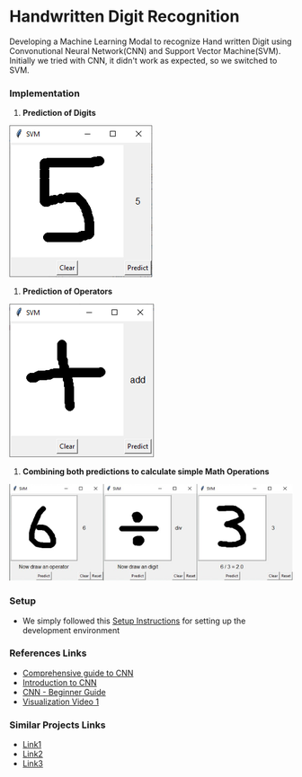# Handwritten Digit Recognition

Developing a Machine Learning Modal to recognize Hand written Digit using Convonutional Neural Network(CNN) and Support Vector Machine(SVM). Initially we tried with CNN, it didn't work as expected, so we switched to SVM.

### Implementation
1. **Prediction of Digits** <br />
<img src="./img/digits/03.PNG" />

1. **Prediction of Operators** <br />
<img src="./img/operators/01.PNG" />

1. **Combining both predictions to calculate simple Math Operations** <br />
<img src="./img/operations/overall.PNG" />

### Setup
- We simply followed this [Setup Instructions](https://github.com/jeffheaton/t81_558_deep_learning/blob/master/install/tensorflow-install-jul-2020.ipynb) for setting up the development environment

### References Links
- [Comprehensive guide to CNN](https://towardsdatascience.com/a-comprehensive-guide-to-convolutional-neural-networks-the-eli5-way-3bd2b1164a53)
- [Introduction to CNN](https://towardsdatascience.com/convolutional-neural-network-17fb77e76c05#:~:text=Fully%20Connected%20Layer%20is%20simply,into%20the%20fully%20connected%20layer.)
- [CNN - Beginner Guide](https://towardsdatascience.com/convolution-neural-networks-a-beginners-guide-implementing-a-mnist-hand-written-digit-8aa60330d022)
- [Visualization Video 1](https://youtu.be/f0t-OCG79-U)

### Similar Projects Links

- [Link1](http://www.diva-portal.org/smash/get/diva2:1293077/FULLTEXT02.pdf)
- [Link2](https://iarjset.com/upload/2017/si/NCAIT%2017/IARJSET-NCAIT%2011.pdf)
- [Link3](https://www.researchgate.net/profile/Rishika-Kushwah-2/publication/343010636_Handwritten_Digit_Recognition_using_Machine_and_Deep_Learning_Algorithms/links/5f146d91299bf1e548c36fba/Handwritten-Digit-Recognition-using-Machine-and-Deep-Learning-Algorithms.pdf?origin=publication_detail)
